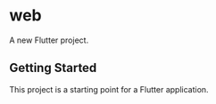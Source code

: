 # web

A new Flutter project.

## Getting Started

This project is a starting point for a Flutter application.
